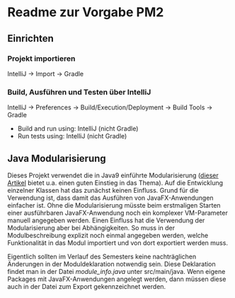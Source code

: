# Readme zur Vorgabe PM2

## Einrichten

### Projekt importieren

IntelliJ -> Import -> Gradle

### Build, Ausführen und Testen über IntelliJ

IntelliJ -> Preferences -> Build/Execution/Deployment -> Build Tools -> Gradle

* Build and run using: IntelliJ (nicht Gradle)
* Run tests using: IntelliJ (nicht Gradle)

## Java Modularisierung

Dieses Projekt verwendet die in Java9 einführte Modularisierung ([dieser 
Artikel](https://www.informatik-aktuell.de/entwicklung/programmiersprachen/modulare-anwendungen-mit-java.html)
bietet u.a. einen guten Einstieg in das Thema). 
Auf die Entwicklung einzelner Klassen hat das zunächst keinen Einfluss. 
Grund für die Verwendung ist, dass damit das Ausführen von 
JavaFX-Anwendungen einfacher ist. Ohne die Modularisierung müsste
beim erstmaligen Starten einer ausführbaren JavaFX-Anwendung noch 
ein komplexer VM-Parameter manuell angegeben werden. Einen Einfluss hat 
die Verwendung der Modularisierung aber bei Abhängigkeiten. So muss 
in der Modulbeschreibung explizit noch einmal angegeben werden, 
welche Funktionalität in das Modul importiert und von dort exportiert 
werden muss. 

Eigentlich sollten im Verlauf des Semesters keine nachträglichen 
Änderungen in der Moduldeklaration notwendig sein. Diese Deklaration
findet man in der Datei *module_info.java* unter src/main/java. Wenn 
eigene Packages mit JavaFX-Anwendungen angelegt werden, dann müssen 
diese auch in der Datei zum Export gekennzeichnet werden. 